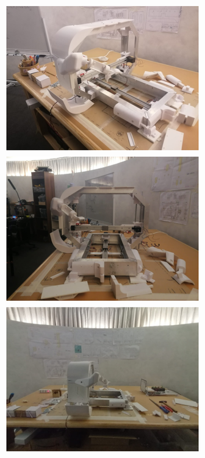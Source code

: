 ![Robot progress 1](./robot_progress_1.jpg)

![Robot progress 2](./robot_progress_2.jpg)

![Robot progress 3](./robot_progress_3.jpg)